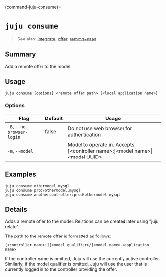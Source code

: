 (command-juju-consume)=
# `juju consume`
> See also: [integrate](#integrate), [offer](#offer), [remove-saas](#remove-saas)

## Summary
Add a remote offer to the model.

## Usage
```juju consume [options] <remote offer path> [<local application name>]```

### Options
| Flag | Default | Usage |
| --- | --- | --- |
| `-B`, `--no-browser-login` | false | Do not use web browser for authentication |
| `-m`, `--model` |  | Model to operate in. Accepts [&lt;controller name&gt;:]&lt;model name&gt;&#x7c;&lt;model UUID&gt; |

## Examples

    juju consume othermodel.mysql
    juju consume prod/othermodel.mysql
    juju consume anothercontroller:prod/othermodel.mysql


## Details
Adds a remote offer to the model. Relations can be created later using "juju relate".

The path to the remote offer is formatted as follows:

    [<controller name>:][<model qualifier>/]<model name>.<application name>
        
If the controller name is omitted, Juju will use the currently active
controller. Similarly, if the model qualifier is omitted, Juju will use the user
that is currently logged in to the controller providing the offer.